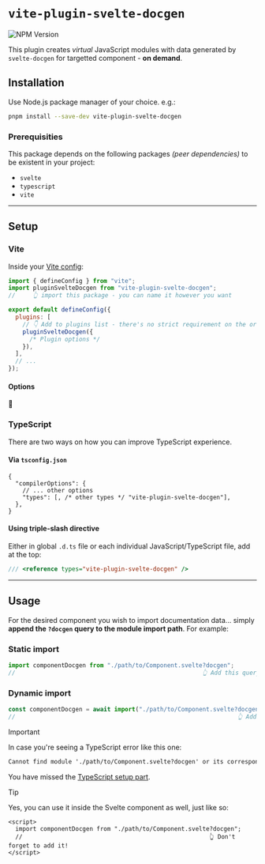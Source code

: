 # `vite-plugin-svelte-docgen`

![NPM Version](https://img.shields.io/npm/v/vite-plugin-svelte-docgen?style=for-the-badge&logo=npm)

This plugin creates _virtual_ JavaScript modules with data generated by `svelte-docgen` for targetted component - **on demand**.

## Installation

Use Node.js package manager of your choice. e.g.:

```sh
pnpm install --save-dev vite-plugin-svelte-docgen
```

### Prerequisities

This package depends on the following packages _(peer dependencies)_ to be existent in your project:

- `svelte`
- `typescript`
- `vite`

---

## Setup

### Vite

Inside your [Vite config](https://vite.dev/config/):

```js
import { defineConfig } from "vite";
import pluginSvelteDocgen from "vite-plugin-svelte-docgen";
//     👆 import this package - you can name it however you want

export default defineConfig({
  plugins: [
    // 👇 Add to plugins list - there's no strict requirement on the order
    pluginSvelteDocgen({
      /* Plugin options */
    }),
  ],
  // ...
});
```

#### Options

🚧

### TypeScript

There are two ways on how you can improve TypeScript experience.

#### Via `tsconfig.json`

```jsonc
{
  "compilerOptions": {
    // ... other options
    "types": [, /* other types */ "vite-plugin-svelte-docgen"],
  },
}
```

#### Using triple-slash directive

Either in global `.d.ts` file or each individual JavaScript/TypeScript file, add at the top:

```js
/// <reference types="vite-plugin-svelte-docgen" />
```

---

## Usage

For the desired component you wish to import documentation data... simply **append the `?docgen` query to the module
import path**. For example:

### Static import

```js
import componentDocgen from "./path/to/Component.svelte?docgen";
//                                                     👆 Add this query parameter
```

### Dynamic import

```js
const componentDocgen = await import("./path/to/Component.svelte?docgen");
//                                                               👆 Add this query parameter
```

> [!IMPORTANT]
> In case you're seeing a TypeScript error like this one:
>
> ```txt
> Cannot find module './path/to/Component.svelte?docgen' or its corresponding type declarations. [2307]
> ```
>
> You have missed the [TypeScript setup part](#typescript).

> [!TIP]
>
> Yes, you can use it inside the Svelte component as well, just like so:
>
> ```svelte
> <script>
>   import componentDocgen from "./path/to/Component.svelte?docgen";
>   //                                                     👆 Don't forget to add it!
> </script>
> ```

